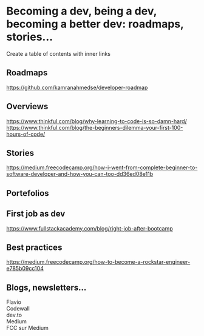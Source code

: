 # Becoming a dev, being a dev, becoming a better dev: roadmaps, stories...

Create a table of contents with inner links

## Roadmaps

https://github.com/kamranahmedse/developer-roadmap

## Overviews

https://www.thinkful.com/blog/why-learning-to-code-is-so-damn-hard/  
https://www.thinkful.com/blog/the-beginners-dilemma-your-first-100-hours-of-code/

## Stories

https://medium.freecodecamp.org/how-i-went-from-complete-beginner-to-software-developer-and-how-you-can-too-dd36ed08e11b


## Portefolios


## First job as dev

https://www.fullstackacademy.com/blog/right-job-after-bootcamp


## Best practices

https://medium.freecodecamp.org/how-to-become-a-rockstar-engineer-e785b09cc104  




## Blogs, newsletters...

Flavio  
Codewall  
dev.to  
Medium  
FCC sur Medium  
